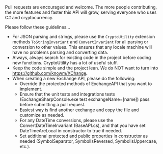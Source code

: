 Pull requests are encouraged and welcome. The more people contributing, the more features and faster this API will grow, serving everyone who uses C# and cryptocurrency.

Please follow these guidelines...
- For JSON parsing and strings, please use the ```CryptoUtility``` extension methods ```ToStringInvariant``` and ```ConvertInvariant``` for all parsing or conversion to other values. This ensures that any locale machine will have no problems parsing and converting data.
- Always, always search for existing code in the project before coding new functions. CryptoUtility has a lot of useful stuff.
- Keep the code simple and the project lean. We do NOT want to turn into https://github.com/knowm/XChange.
- When creating a new Exchange API, please do the following:
  - Override the protected methods of ExchangeAPI that you want to implement.
  - Ensure that the unit tests and integrations tests (ExchangeSharpConsole.exe test exchangeName=[name]) pass before submitting a pull request.
  - Easiest way is find another exchange and copy the file and customize as needed.
  - For any DateTime conversions, please use the ConvertDateTimeInvariant (BaseAPI.cs), and that you have set DateTimeAreLocal in constructor to true if needed.
  - Set additional protected and public properties in constructor as needed (SymbolSeparator, SymbolIsReversed, SymbolIsUppercase, etc.).
 



